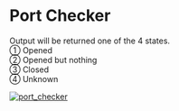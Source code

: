 # Port Checker
Output will be returned one of the 4 states.  
① Opened  
② Opened but nothing  
③ Closed  
④ Unknown  

[![port_checker](https://github.com/gibiee/port-checker/assets/37574274/4c8fd6c3-a210-4050-a35f-4a6c0304bf4f)](https://gibiee-port-checker.hf.space)
